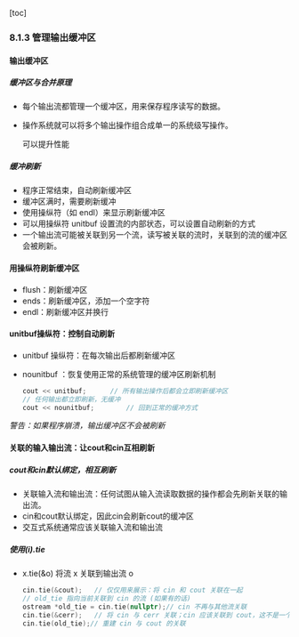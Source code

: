 [toc]

### 8.1.3 管理输出缓冲区

#### 输出缓冲区

##### 缓冲区与合并原理

* 每个输出流都管理一个缓冲区，用来保存程序读写的数据。

* 操作系统就可以将多个输出操作组合成单一的系统级写操作。

  可以提升性能

##### 缓冲刷新

* 程序正常结束，自动刷新缓冲区
* 缓冲区满时，需要刷新缓冲
* 使用操纵符（如 endl）来显示刷新缓冲区
* 可以用操纵符 unitbuf 设置流的内部状态，可以设置自动刷新的方式
* 一个输出流可能被关联到另一个流，读写被关联的流时，关联到的流的缓冲区会被刷新。

#### 用操纵符刷新缓冲区

* flush：刷新缓冲区
* ends：刷新缓冲区，添加一个空字符
* endl：刷新缓冲区并换行

#### unitbuf操纵符：控制自动刷新

* unitbuf 操纵符：在每次输出后都刷新缓冲区

* nounitbuf ：恢复使用正常的系统管理的缓冲区刷新机制

  ```C++
  cout << unitbuf;		// 所有输出操作后都会立即刷新缓冲区
  // 任何输出都立即刷新，无缓冲
  cout << nounitbuf;		// 回到正常的缓冲方式
  ```

*警告：如果程序崩溃，输出缓冲区不会被刷新*

#### 关联的输入输出流：让cout和cin互相刷新

##### cout和cin默认绑定，相互刷新

* 关联输入流和输出流：任何试图从输入流读取数据的操作都会先刷新关联的输出流。
* cin和cout默认绑定，因此cin会刷新cout的缓冲区
* 交互式系统通常应该关联输入流和输出流

##### 使用(i).tie

* x.tie(&o) 将流 x 关联到输出流 o

  ```C++
  cin.tie(&cout);	// 仅仅用来展示：将 cin 和 cout 关联在一起
  // old_tie 指向当前关联到 cin 的流 (如果有的话)
  ostream *old_tie = cin.tie(nullptr);// cin 不再与其他流关联
  cin.tie(&cerr);	// 将 cin 与 cerr 关联；cin 应该关联到 cout，这不是一个好主意
  cin.tie(old_tie);// 重建 cin 与 cout 的关联
  ```

  

